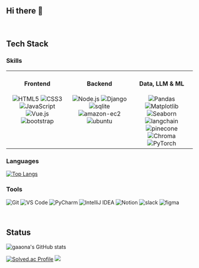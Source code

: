 ## Hi there 👋

<!--
**gaaona/gaaona** is a ✨ _special_ ✨ repository because its `README.md` (this file) appears on your GitHub profile.

Here are some ideas to get you started:

- 🔭 I’m currently working on ...
- 🌱 I’m currently learning ...
- 👯 I’m looking to collaborate on ...
- 🤔 I’m looking for help with ...
- 💬 Ask me about ...
- 📫 How to reach me: ...
- 😄 Pronouns: ...
- ⚡ Fun fact: ...

🌱 I completed the 13th Samsung Software Academy for Youth (SSAFY) in May, 2025

🔭 I’m currently working on several projects at SSAFY until the end of this year.
-->

<br />

## Tech Stack  

### Skills  
<table><tr><td valign="top" width="33%">

<h4 align="center">Frontend</h4>  
<div align="center">   
<img alt="HTML5" src="https://img.shields.io/badge/html5-E34F26.svg?style=for-the-badge&logo=html5&logoColor=white"/> <img alt="CSS3" src="https://img.shields.io/badge/css3-1572B6.svg?style=for-the-badge&logo=css3&logoColor=white"/> <img alt="JavaScript" src="https://img.shields.io/badge/javascript-F7DF1E.svg?style=for-the-badge&logo=javascript&logoColor=black"/> <img alt="Vue.js" src="https://img.shields.io/badge/vue.js-4FC08D.svg?style=for-the-badge&logo=vuedotjs&logoColor=white"/> <img alt="bootstrap" src="https://img.shields.io/badge/bootstrap-7952B3.svg?style=for-the-badge&logo=bootstrap&logoColor=white"/>
</div>

</td><td valign="top" width="33%">

<h4 align="center">Backend</h4>  
<div align="center">  
<img alt="Node.js" src="https://img.shields.io/badge/node.js-339933.svg?style=for-the-badge&logo=node.js&logoColor=white"/> <img alt="Django" src="https://img.shields.io/badge/django-092E20.svg?style=for-the-badge&logo=django&logoColor=white"/> <img alt="sqlite" src ="https://img.shields.io/badge/sqlite-003B57.svg?&style=for-the-badge&logo=sqlite&logoColor=white"/> <img alt="amazon-ec2" src ="https://img.shields.io/badge/ec2-DC682E.svg?&style=for-the-badge&logo=ec2&logoColor=white"/> <img alt="ubuntu" src ="https://img.shields.io/badge/ubuntu-E95420.svg?&style=for-the-badge&logo=ubuntu&logoColor=white"/>
</div>


</td><td valign="top" width="33%">

<h4 align="center">Data, LLM & ML</h4>  
<div align="center">  
<img alt="Pandas" src="https://img.shields.io/badge/pandas-150458.svg?style=for-the-badge&logo=pandas&logoColor=white"/> <img alt="Matplotlib" src="https://img.shields.io/badge/matplotlib-11557C.svg?style=for-the-badge&logo=matplotlib&logoColor=white"/> <img alt="Seaborn" src="https://img.shields.io/badge/seaborn-9AABDD.svg?style=for-the-badge&logo=java&logoColor=white"/> <img alt="langchain" src="https://img.shields.io/badge/langchain-1C3C3C.svg?style=for-the-badge&logo=langchain&logoColor=white"/>  <img alt="pinecone" src="https://img.shields.io/badge/pinecone-000000.svg?style=for-the-badge&logo=pinecone&logoColor=white"/> <img alt="Chroma" src="https://img.shields.io/badge/Chroma-1C3C3C.svg?style=for-the-badge&logo=chroma&logoColor=white"/> <img alt="PyTorch" src="https://img.shields.io/badge/pytorch-EE4C2C.svg?style=for-the-badge&logo=pytorch&logoColor=white"/>
</div>

</td></tr></table>

### Languages
<!--
<img alt="Python" src="https://img.shields.io/badge/python-3776AB.svg?style=for-the-badge&logo=python&logoColor=white"/> <img alt="Java" src="https://img.shields.io/badge/java-007396.svg?style=for-the-badge&logo=java&logoColor=white"/>
-->
[![Top Langs](https://github-readme-stats.vercel.app/api/top-langs/?username=gaaona)](https://github.com/anuraghazra/github-readme-stats)

### Tools
<img alt="Git" src="https://img.shields.io/badge/git-F05032.svg?style=for-the-badge&logo=git&logoColor=white"/> <img alt="VS Code" src="https://img.shields.io/badge/VS%20Code-007ACC.svg?style=for-the-badge&logo=visualstudiocode&logoColor=white"/> <img alt="PyCharm" src="https://img.shields.io/badge/pycharm-000000.svg?style=for-the-badge&logo=pycharm&logoColor=white"/> <img alt="IntelliJ IDEA" src="https://img.shields.io/badge/intellij-000000.svg?style=for-the-badge&logo=intellijidea&logoColor=white"/> <img alt="Notion" src ="https://img.shields.io/badge/Notion-000000.svg?&style=for-the-badge&logo=Notion&logoColor=white"/> <img alt="slack" src ="https://img.shields.io/badge/slack-4A154B.svg?&style=for-the-badge&logo=slack&logoColor=white"/> <img alt="figma" src="https://img.shields.io/badge/figma-F24E1E?style=for-the-badge&logo=figma&logoColor=white">

<br />

## Status

![gaaona's GitHub stats](https://github-readme-stats.vercel.app/api?username=gaaona&theme=vue&show_icons=true)

[![Solved.ac Profile](http://mazassumnida.wtf/api/v2/generate_badge?boj=rinkoko)](https://solved.ac/rinkoko/) <img src="http://mazandi.herokuapp.com/api?handle=rinkoko&theme=warm"/>
